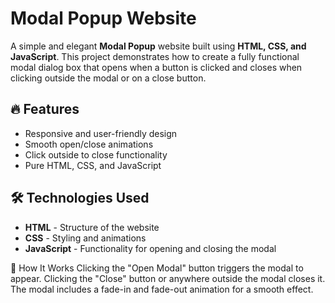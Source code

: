 # Modal Popup Website

A simple and elegant **Modal Popup** website built using **HTML, CSS, and JavaScript**. This project demonstrates how to create a fully functional modal dialog box that opens when a button is clicked and closes when clicking outside the modal or on a close button.

## 🔥 Features

- Responsive and user-friendly design  
- Smooth open/close animations  
- Click outside to close functionality  
- Pure HTML, CSS, and JavaScript 

## 🛠️ Technologies Used

- **HTML** - Structure of the website  
- **CSS** - Styling and animations  
- **JavaScript** - Functionality for opening and closing the modal
  
📌 How It Works
Clicking the "Open Modal" button triggers the modal to appear.
Clicking the "Close" button or anywhere outside the modal closes it.
The modal includes a fade-in and fade-out animation for a smooth effect.

